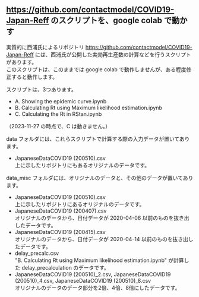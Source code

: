 ## https://github.com/contactmodel/COVID19-Japan-Reff のスクリプトを、google colab で動かす
実質的に西浦氏によるリポジトリ https://github.com/contactmodel/COVID19-Japan-Reff には、西浦氏が公開した実効再生産数の計算などを行うスクリプトがあります。  <br>
このスクリプトは、このままでは google colab で動作しませんが、ある程度修正すると動作します。  

スクリプトは、3つあります。
- A. Showing the epidemic curve.ipynb
- B. Calculating Rt using Maximum likelihood estimation.ipynb  
- C. Calculating the Rt in RStan.ipynb

（2023-11-27 の時点で、C は動きません。）

data フォルダには、これらスクリプトで計算する際の入力データが置いてあります。
- JapaneseDataCOVID19 (200510).csv<br>
上に示したリポジトリにもあるオリジナルのデータです。

data_misc フォルダには、オリジナルのデータと、その他のデータが置いてあります。
- JapaneseDataCOVID19 (200510).csv<br>
上に示したリポジトリにあるオリジナルのデータです。
- JapaneseDataCOVID19 (200407).csv<br>
オリジナルのデータから、日付データが 2020-04-06 以前のものを抜き出したデータです。
- JapaneseDataCOVID19 (200415).csv<br>
オリジナルのデータから、日付データが 2020-04-14 以前のものを抜き出したデータです。
- delay_precalc.csv<br>
"B. Calculating Rt using Maximum likelihood estimation.ipynb" が計算した delay_precalculation のデータです。
- JapaneseDataCOVID19 (200510)_2.csv, JapaneseDataCOVID19 (200510)_4.csv, JapaneseDataCOVID19 (200510)_8.csv<br>
オリジナルのデータのデータ部分を2倍、4倍、8倍にしたデータです。
